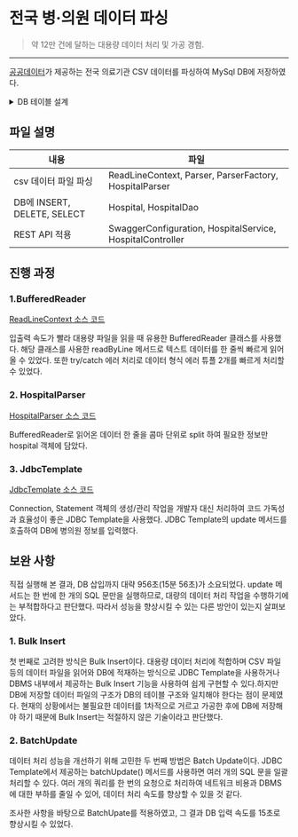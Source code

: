 # 전국 병·의원 데이터 파싱
> 약 12만 건에 달하는 대용량 데이터 처리 및 가공 경험.
---

[공공데이터](https://www.data.go.kr/data/15045024/fileData.do)가 제공하는 전국 의료기관 CSV 데이터를 파싱하여 MySql DB에 저장하였다.

<details>
<summary>DB 테이블 설계</summary>
<div>

| no | 컬럼명 | 타입 | 비고                               |
| --- | --- | --- |----------------------------------|
| 1 | id(pk) | Int | 번호                               |
| 2 | open_service_name | VARCHAR(10) | 개방서비스명                           |
| 3 | open_local_government_code | int | 개방자치단체코드                         |
| 4 | management_number(unique) | varchar(40) | 관리번호                             |
| 5 | license_date | datetime | 인허가일자                            |
| 6 | business_status | tinyint(2) | 1: 영업/정상2: 휴업3: 폐업4: 취소/말소영업상태구분 |
| 7 | business_status_code | tinyint(2) | 영업상태코드2: 휴업3: 폐업13: 영업중          |
| 8 | phone | varchar(20) | 소재지전화                            |
| 9 | full_address | VARCHAR(200) | 소재지전체주소                          |
| 10 | road_name_address | VARCHAR(200) | 도로명전체주소                          |
| 11 | hospital_name | VARCHAR(20) | 사업장명(병원이름)                       |
| 12 | business_type_name | VARCHAR(10) | 업태구분명                            |
| 13 | healthcare_provider_count | tinyint(2) | 의료인수                             |
| 14 | patient_room_count | tinyint(2) | 입원실수                             |
| 15 | total_number_of_beds | tinyint(2) | 병상수                              |
| 16 | total_area_size | float | 총면적                              |

</div>
</details>

## 파일 설명

| 내용                         |파일|
|----------------------------|----|
| csv 데이터 파일 파싱             |ReadLineContext, Parser, ParserFactory, HospitalParser|
| DB에 INSERT, DELETE, SELECT |Hospital, HospitalDao|
| REST API 적용                |SwaggerConfiguration, HospitalService, HospitalController|

## 진행 과정
### 1.BufferedReader

[ReadLineContext 소스 코드](https://github.com/O-sulloc/nationwide-hospital-data/blob/master/src/main/java/com/example/practice/parser/ReadLineContext.java)

입출력 속도가 빨라 대용량 파일을 읽을 때 유용한 BufferedReader 클래스를 사용했다. 해당 클래스를 사용한 readByLine 메서드로 텍스트 데이터를 한 줄씩 빠르게 읽어올 수 있었다. 또한 try/catch 에러 처리로 데이터 형식 에러 튜플 2개를 빠르게 처리할 수 있었다. 

### 2. HospitalParser
[HospitalParser 소스 코드](https://github.com/O-sulloc/nationwide-hospital-data/blob/master/src/main/java/com/example/practice/parser/HospitalParser.java)

BufferedReader로 읽어온 데이터 한 줄을 콤마 단위로 split 하여 필요한 정보만 hospital 객체에 담았다.

### 3. JdbcTemplate

[JdbcTemplate 소스 코드](https://github.com/O-sulloc/nationwide-hospital-data/blob/master/src/main/java/com/example/practice/dao/HospitalDAO.java)

Connection, Statement 객체의 생성/관리 작업을 개발자 대신 처리하여 코드 가독성과 효율성이 좋은 JDBC Template을 사용했다. JDBC Template의 update 메서드를 호출하여 DB에 병의원 정보를 입력했다.

## 보완 사항
직접 실행해 본 결과, DB 삽입까지 대략 956초(15분 56초)가 소요되었다. update 메서드는 한 번에 한 개의 SQL 문만을 실행하므로, 대량의 데이터 처리 작업을 수행하기에는 부적합하다고 판단했다. 따라서 성능을 향상시킬 수 있는 다른 방안이 있는지 살펴보았다.

### 1. Bulk Insert
첫 번째로 고려한 방식은 Bulk Insert이다. 대용량 데이터 처리에 적합하며 CSV 파일 등의 데이터 파일을 읽어와 DB에 적재하는 방식으로 JDBC Template을 사용하거나 DBMS 내부에서 제공하는 Bulk Insert 기능을 사용하여 쉽게 구현할 수 있다.하지만 DB에 저장할 데이터 파일의 구조가 DB의 테이블 구조와 일치해야 한다는 점이 문제였다. 현재의 상황에서는 불필요한 데이터를 1차적으로 거르고 가공한 후에 DB에 저장해야 하기 때문에 Bulk Insert는 적절하지 않은 기술이라고 판단했다.    

### 2. BatchUpdate
데이터 처리 성능을 개선하기 위해 고민한 두 번째 방법은 Batch Update이다. JDBC Template에서 제공하는 batchUpdate() 메서드를 사용하면 여러 개의 SQL 문을 일괄 처리할 수 있다. 여러 개의 쿼리를 한 번의 요청으로 처리하여 네트워크 비용과 DBMS에 대한 부하를 줄일 수 있어, 데이터 처리 속도를 향상할 수 있을 것 같다.

조사한 사항을 바탕으로 BatchUpate를 적용하였고, 그 결과 DB 입력 속도를 15초로 향상시킬 수 있었다.